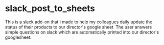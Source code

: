 # slack_post_to_sheets
This is a slack add-on that i made to help my colleagues daily update the status of their products to our director's google sheet.
The user answers simple questions on slack which are automatically printed into our director's googlesheet.
